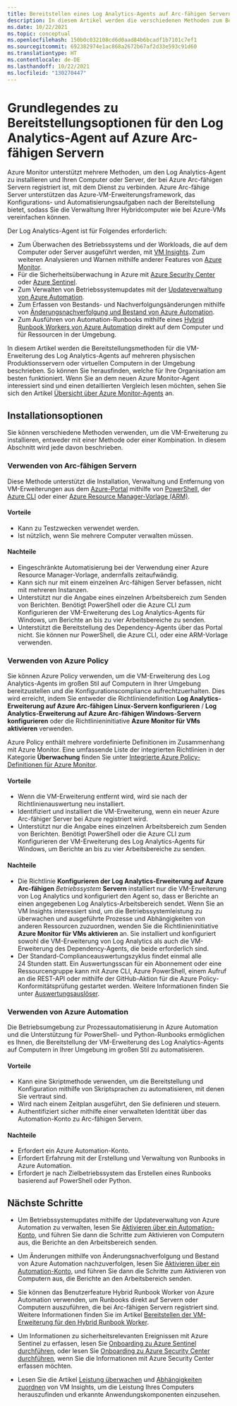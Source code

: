```yaml
---
title: Bereitstellen eines Log Analytics-Agents auf Arc-fähigen Servern
description: In diesem Artikel werden die verschiedenen Methoden zum Bereitstellen des Log Analytics-Agents auf Windows- und Linux-Computern beschrieben, die bei Azure Arc-fähigen Servern in Ihrem lokalen Rechenzentrum oder in einer anderen Cloudumgebung registriert sind.
ms.date: 10/22/2021
ms.topic: conceptual
ms.openlocfilehash: 150b0c032108cd6d0aad84b6bcadf1b7101c7ef1
ms.sourcegitcommit: 692382974e1ac868a2672b67af2d33e593c91d60
ms.translationtype: HT
ms.contentlocale: de-DE
ms.lasthandoff: 10/22/2021
ms.locfileid: "130270447"
---
```

# <a name="understand-deployment-options-for-the-log-analytics-agent-on-azure-arc-enabled-servers"></a>Grundlegendes zu Bereitstellungsoptionen für den Log Analytics-Agent auf Azure Arc-fähigen Servern

Azure Monitor unterstützt mehrere Methoden, um den Log Analytics-Agent zu installieren und Ihren Computer oder Server, der bei Azure Arc-fähigen Servern registriert ist, mit dem Dienst zu verbinden. Azure Arc-fähige Server unterstützen das Azure-VM-Erweiterungsframework, das Konfigurations- und Automatisierungsaufgaben nach der Bereitstellung bietet, sodass Sie die Verwaltung Ihrer Hybridcomputer wie bei Azure-VMs vereinfachen können.

Der Log Analytics-Agent ist für Folgendes erforderlich:

* Zum Überwachen des Betriebssystems und der Workloads, die auf dem Computer oder Server ausgeführt werden, mit [VM Insights](../../azure-monitor/vm/vminsights-overview.md). Zum weiteren Analysieren und Warnen mithilfe anderer Features von [Azure Monitor](../../azure-monitor/overview.md).
* Für die Sicherheitsüberwachung in Azure mit [Azure Security Center](../../security-center/security-center-introduction.md) oder [Azure Sentinel](../../sentinel/overview.md).
* Zum Verwalten von Betriebssystemupdates mit der [Updateverwaltung von Azure Automation](../../automation/update-management/overview.md).
* Zum Erfassen von Bestands- und Nachverfolgungsänderungen mithilfe von [Änderungsnachverfolgung und Bestand von Azure Automation](../../automation/change-tracking/overview.md).
* Zum Ausführen von Automation-Runbooks mithilfe eines [Hybrid Runbook Workers von Azure Automation](../../automation/automation-hybrid-runbook-worker.md) direkt auf dem Computer und für Ressourcen in der Umgebung.

In diesem Artikel werden die Bereitstellungsmethoden für die VM-Erweiterung des Log Analytics-Agents auf mehreren physischen Produktionsservern oder virtuellen Computern in der Umgebung beschrieben. So können Sie herausfinden, welche für Ihre Organisation am besten funktioniert. Wenn Sie an dem neuen Azure Monitor-Agent interessiert sind und einen detaillierten Vergleich lesen möchten, sehen Sie sich den Artikel [Übersicht über Azure Monitor-Agents](../../azure-monitor//agents/agents-overview.md) an.  

## <a name="installation-options"></a>Installationsoptionen

Sie können verschiedene Methoden verwenden, um die VM-Erweiterung zu installieren, entweder mit einer Methode oder einer Kombination. In diesem Abschnitt wird jede davon beschrieben.

### <a name="using-arc-enabled-servers"></a>Verwenden von Arc-fähigen Servern

Diese Methode unterstützt die Installation, Verwaltung und Entfernung von VM-Erweiterungen aus dem [Azure-Portal](manage-vm-extensions-portal.md) mithilfe von [PowerShell](manage-vm-extensions-powershell.md), der [Azure CLI](manage-vm-extensions-cli.md) oder einer [Azure Resource Manager-Vorlage (ARM)](manage-vm-extensions-template.md).

#### <a name="advantages"></a>Vorteile

* Kann zu Testzwecken verwendet werden.
* Ist nützlich, wenn Sie mehrere Computer verwalten müssen.

#### <a name="disadvantages"></a>Nachteile

* Eingeschränkte Automatisierung bei der Verwendung einer Azure Resource Manager-Vorlage, andernfalls zeitaufwändig.
* Kann sich nur mit einem einzelnen Arc-fähigen Server befassen, nicht mit mehreren Instanzen.
* Unterstützt nur die Angabe eines einzelnen Arbeitsbereich zum Senden von Berichten. Benötigt PowerShell oder die Azure CLI zum Konfigurieren der VM-Erweiterung des Log Analytics-Agents für Windows, um Berichte an bis zu vier Arbeitsbereiche zu senden.
* Unterstützt die Bereitstellung des Dependency-Agents über das Portal nicht. Sie können nur PowerShell, die Azure CLI, oder eine ARM-Vorlage verwenden.

### <a name="using-azure-policy"></a>Verwenden von Azure Policy

Sie können Azure Policy verwenden, um die VM-Erweiterung des Log Analytics-Agents im großen Stil auf Computern in Ihrer Umgebung bereitzustellen und die Konfigurationscompliance aufrechtzuerhalten. Dies wird erreicht, indem Sie entweder die Richtliniendefinition **Log Analytics-Erweiterung auf Azure Arc-fähigen Linux-Servern konfigurieren** / **Log Analytics-Erweiterung auf Azure Arc-fähigen Windows-Servern konfigurieren** oder die Richtlinieninitiative **Azure Monitor für VMs aktivieren** verwenden.

Azure Policy enthält mehrere vordefinierte Definitionen im Zusammenhang mit Azure Monitor. Eine umfassende Liste der integrierten Richtlinien in der Kategorie **Überwachung** finden Sie unter [Integrierte Azure Policy-Definitionen für Azure Monitor](../../azure-monitor/policy-reference.md).

#### <a name="advantages"></a>Vorteile

* Wenn die VM-Erweiterung entfernt wird, wird sie nach der Richtlinienauswertung neu installiert.
* Identifiziert und installiert die VM-Erweiterung, wenn ein neuer Azure Arc-fähiger Server bei Azure registriert wird.
* Unterstützt nur die Angabe eines einzelnen Arbeitsbereich zum Senden von Berichten. Benötigt PowerShell oder die Azure CLI zum Konfigurieren der VM-Erweiterung des Log Analytics-Agents für Windows, um Berichte an bis zu vier Arbeitsbereiche zu senden.

#### <a name="disadvantages"></a>Nachteile

* Die Richtlinie **Konfigurieren der Log Analytics-Erweiterung auf Azure Arc-fähigen** *Betriebssystem* **Servern** installiert nur die VM-Erweiterung von Log Analytics und konfiguriert den Agent so, dass er Berichte an einen angegebenen Log Analytics-Arbeitsbereich sendet. Wenn Sie an VM Insights interessiert sind, um die Betriebssystemleistung zu überwachen und ausgeführte Prozesse und Abhängigkeiten von anderen Ressourcen zuzuordnen, wenden Sie die Richtlinieninitiative **Azure Monitor für VMs aktivieren** an. Sie installiert und konfiguriert sowohl die VM-Erweiterung von Log Analytics als auch die VM-Erweiterung des Dependency-Agents, die beide erforderlich sind.
* Der Standard-Complianceauswertungszyklus findet einmal alle 24 Stunden statt. Ein Auswertungsscan für ein Abonnement oder eine Ressourcengruppe kann mit Azure CLI, Azure PowerShell, einem Aufruf an die REST-API oder mithilfe der GitHub-Aktion für die Azure Policy-Konformitätsprüfung gestartet werden. Weitere Informationen finden Sie unter [Auswertungsauslöser](../../governance/policy/how-to/get-compliance-data.md#evaluation-triggers).

### <a name="using-azure-automation"></a>Verwenden von Azure Automation

Die Betriebsumgebung zur Prozessautomatisierung in Azure Automation und die Unterstützung für PowerShell- und Python-Runbooks ermöglichen es Ihnen, die Bereitstellung der VM-Erweiterung des Log Analytics-Agents auf Computern in Ihrer Umgebung im großen Stil zu automatisieren.

#### <a name="advantages"></a>Vorteile

* Kann eine Skriptmethode verwenden, um die Bereitstellung und Konfiguration mithilfe von Skriptsprachen zu automatisieren, mit denen Sie vertraut sind.
* Wird nach einem Zeitplan ausgeführt, den Sie definieren und steuern.
* Authentifiziert sicher mithilfe einer verwalteten Identität über das Automation-Konto zu Arc-fähigen Servern.

#### <a name="disadvantages"></a>Nachteile

* Erfordert ein Azure Automation-Konto.
* Erfordert Erfahrung mit der Erstellung und Verwaltung von Runbooks in Azure Automation.
* Erfordert je nach Zielbetriebssystem das Erstellen eines Runbooks basierend auf PowerShell oder Python.

## <a name="next-steps"></a>Nächste Schritte

* Um Betriebssystemupdates mithilfe der Updateverwaltung von Azure Automation zu verwalten, lesen Sie [Aktivieren über ein Automation-Konto](../../automation/update-management/enable-from-automation-account.md), und führen Sie dann die Schritte zum Aktivieren von Computern aus, die Berichte an den Arbeitsbereich senden.

* Um Änderungen mithilfe von Änderungsnachverfolgung und Bestand von Azure Automation nachzuverfolgen, lesen Sie [Aktivieren über ein Automation-Konto](../../automation/change-tracking/enable-from-automation-account.md), und führen Sie dann die Schritte zum Aktivieren von Computern aus, die Berichte an den Arbeitsbereich senden.

* Sie können das Benutzerfeature Hybrid Runbook Worker von Azure Automation verwenden, um Runbooks direkt auf Servern oder Computern auszuführen, die bei Arc-fähigen Servern registriert sind. Weitere Informationen finden Sie im Artikel [Bereitstellen der VM-Erweiterung für den Hybrid Runbook Worker](../../automation/extension-based-hybrid-runbook-worker-install.md).

* Um Informationen zu sicherheitsrelevanten Ereignissen mit Azure Sentinel zu erfassen, lesen Sie [Onboarding zu Azure Sentinel durchführen](scenario-onboard-azure-sentinel.md), oder lesen Sie [Onboarding zu Azure Security Center durchführen](../../security-center/quickstart-onboard-machines.md), wenn Sie die Informationen mit Azure Security Center erfassen möchten.

* Lesen Sie die Artikel [Leistung überwachen](../../azure-monitor/vm/vminsights-performance.md) und [Abhängigkeiten zuordnen](../../azure-monitor/vm/vminsights-maps.md) von VM Insights, um die Leistung Ihres Computers herauszufinden und erkannte Anwendungskomponenten einzusehen.